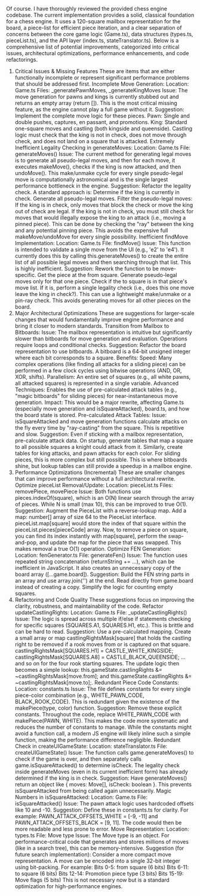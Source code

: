 Of course. I have thoroughly reviewed the provided chess engine codebase.
The current implementation provides a solid, classical foundation for a chess engine. It uses a 120-square mailbox representation for the board, a piece-list for efficient piece iteration, and a clear separation of concerns between the core game logic (Game.ts), data structures (types.ts, pieceList.ts), and the API layer (index.ts, stateTranslator.ts).
Below is a comprehensive list of potential improvements, categorized into critical issues, architectural optimizations, performance enhancements, and code refactorings.
1. Critical Issues & Missing Features
These are items that are either functionally incomplete or represent significant performance problems that should be addressed first.
Incomplete Move Generation:
Location: Game.ts
Files: _generatePawnMoves, _generateKingMoves
Issue: The move generation for pawns and kings is currently stubbed out and returns an empty array (return []). This is the most critical missing feature, as the engine cannot play a full game without it.
Suggestion: Implement the complete move logic for these pieces.
Pawn: Single and double pushes, captures, en passant, and promotions.
King: Standard one-square moves and castling (both kingside and queenside). Castling logic must check that the king is not in check, does not move through check, and does not land on a square that is attacked.
Extremely Inefficient Legality Checking in generateMoves:
Location: Game.ts
File: generateMoves()
Issue: The current method for generating legal moves is to generate all pseudo-legal moves, and then for each move, it executes makeMove(), checks if the king is now attacked, and then undoMove(). This make/unmake cycle for every single pseudo-legal move is computationally astronomical and is the single largest performance bottleneck in the engine.
Suggestion: Refactor the legality check. A standard approach is:
Determine if the king is currently in check.
Generate all pseudo-legal moves.
Filter the pseudo-legal moves:
If the king is in check, only moves that block the check or move the king out of check are legal.
If the king is not in check, you must still check for moves that would illegally expose the king to an attack (i.e., moving a pinned piece). This can be done by checking the "ray" between the king and any potential pinning piece.
This avoids the expensive full makeMove/undoMove for every single possibility.
Inefficient findMove Implementation:
Location: Game.ts
File: findMove()
Issue: This function is intended to validate a single move from the UI (e.g., 'e2' to 'e4'). It currently does this by calling this.generateMoves() to create the entire list of all possible legal moves and then searching through that list. This is highly inefficient.
Suggestion: Rework the function to be move-specific.
Get the piece at the from square.
Generate pseudo-legal moves only for that one piece.
Check if the to square is in that piece's move list.
If it is, perform a single legality check (i.e., does this one move leave the king in check?). This can use a lightweight make/unmake or a pin-ray check. This avoids generating moves for all other pieces on the board.
2. Major Architectural Optimizations
These are suggestions for larger-scale changes that would fundamentally improve engine performance and bring it closer to modern standards.
Transition from Mailbox to Bitboards:
Issue: The mailbox representation is intuitive but significantly slower than bitboards for move generation and evaluation. Operations require loops and conditional checks.
Suggestion: Refactor the board representation to use bitboards. A bitboard is a 64-bit unsigned integer where each bit corresponds to a square.
Benefits:
Speed: Many complex operations (like finding all attacks for a sliding piece) can be performed in a few clock cycles using bitwise operations (AND, OR, XOR, shifts).
Parallelism: An entire set of squares (e.g., all white pawns, all attacked squares) is represented in a single variable.
Advanced Techniques: Enables the use of pre-calculated attack tables (e.g., "magic bitboards" for sliding pieces) for near-instantaneous move generation.
Impact: This would be a major rewrite, affecting Game.ts (especially move generation and isSquareAttacked), board.ts, and how the board state is stored.
Pre-calculated Attack Tables:
Issue: isSquareAttacked and move generation functions calculate attacks on the fly every time by "ray-casting" from the square. This is repetitive and slow.
Suggestion: Even if sticking with a mailbox representation, pre-calculate attack data.
On startup, generate tables that map a square to all possible squares a knight could attack from it.
Similarly, create tables for king attacks, and pawn attacks for each color.
For sliding pieces, this is more complex but still possible. This is where bitboards shine, but lookup tables can still provide a speedup in a mailbox engine.
3. Performance Optimizations (Incremental)
These are smaller changes that can improve performance without a full architectural rewrite.
Optimize pieceList Removal/Update:
Location: pieceList.ts
Files: removePiece, movePiece
Issue: Both functions use pieces.indexOf(square), which is an O(N) linear search through the array of pieces. While N is small (max 10), this can be improved to true O(1).
Suggestion: Augment the PieceList with a reverse-lookup map.
Add a map: number[] array of size 64 to the PieceList interface.
pieceList.map[square] would store the index of that square within the pieceList.pieces[pieceCode] array.
Now, to remove a piece on square, you can find its index instantly with map[square], perform the swap-and-pop, and update the map for the piece that was swapped. This makes removal a true O(1) operation.
Optimize FEN Generation:
Location: fenGenerator.ts
File: generateFen()
Issue: The function uses repeated string concatenation (returnString += ...), which can be inefficient in JavaScript. It also creates an unnecessary copy of the board array ([...game.board]).
Suggestion:
Build the FEN string parts in an array and use array.join('') at the end.
Read directly from game.board instead of creating a copy.
Simplify the logic for counting empty squares.
4. Refactoring and Code Quality
These suggestions focus on improving the clarity, robustness, and maintainability of the code.
Refactor updateCastlingRights:
Location: Game.ts
File: _updateCastlingRights()
Issue: The logic is spread across multiple if/else if statements checking for specific squares (SQUARES.A1, SQUARES.H1, etc.). This is brittle and can be hard to read.
Suggestion: Use a pre-calculated mapping. Create a small array or map castlingRightsMask[square] that holds the castling right to be removed if a rook moves from or is captured on that square.
castlingRightsMask[SQUARES.H1] = CASTLE_WHITE_KINGSIDE;
castlingRightsMask[SQUARES.A8] = CASTLE_BLACK_QUEENSIDE;
... and so on for the four rook starting squares.
The update logic then becomes a simple lookup: this.gameState.castlingRights &= ~castlingRightsMask[move.from]; and this.gameState.castlingRights &= ~castlingRightsMask[move.to];.
Redundant Piece Code Constants:
Location: constants.ts
Issue: The file defines constants for every single piece-color combination (e.g., WHITE_PAWN_CODE, BLACK_ROOK_CODE). This is redundant given the existence of the makePiece(type, color) function.
Suggestion: Remove these explicit constants. Throughout the code, replace WHITE_PAWN_CODE with makePiece(PAWN, WHITE). This makes the code more systematic and reduces the number of constants to manage. While the constants might avoid a function call, a modern JS engine will likely inline such a simple function, making the performance difference negligible.
Redundant Check in createUIGameState:
Location: stateTranslator.ts
File: createUIGameState()
Issue: The function calls game.generateMoves() to check if the game is over, and then separately calls game.isSquareAttacked() to determine isCheck. The legality check inside generateMoves (even in its current inefficient form) has already determined if the king is in check.
Suggestion: Have generateMoves() return an object like { moves: Move[], isCheck: boolean }. This prevents isSquareAttacked from being called again unnecessarily.
Magic Numbers in isSquareAttacked:
Location: Game.ts
File: isSquareAttacked()
Issue: The pawn attack logic uses hardcoded offsets like 10 and -10.
Suggestion: Define these in constants.ts for clarity. For example: PAWN_ATTACK_OFFSETS_WHITE = [-9, -11] and PAWN_ATTACK_OFFSETS_BLACK = [9, 11]. The code would then be more readable and less prone to error.
Move Representation:
Location: types.ts
File: Move type
Issue: The Move type is an object. For performance-critical code that generates and stores millions of moves (like in a search tree), this can be memory-intensive.
Suggestion (for future search implementation): Consider a more compact move representation. A move can be encoded into a single 32-bit integer using bit-packing. For example:
Bits 0-5: from square (6 bits)
Bits 6-11: to square (6 bits)
Bits 12-14: Promotion piece type (3 bits)
Bits 15-19: Move flags (5 bits)
This is not necessary now but is a standard optimization for high-performance engines.